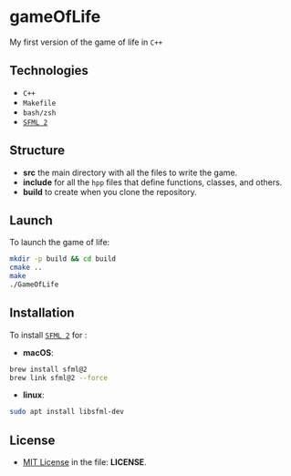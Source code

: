 # gameOfLife
My first version of the game of life in ```C++```

## Technologies
- ```C++```
- ```Makefile```
- ```bash/zsh```
- [```SFML 2```](#installation)

## Structure
- **src** the main directory with all the files to write the game.
- **include** for all the ```hpp``` files that define functions, classes, and others.
- **build** to create when you clone the repository.

## Launch 
To launch the game of life: 
```sh
mkdir -p build && cd build
cmake ..
make
./GameOfLife
```

## Installation
To install [```SFML 2```](https://www.sfml-dev.org/) for : 
* **macOS**:
```sh
brew install sfml@2
brew link sfml@2 --force
```
* **linux**:
```sh
sudo apt install libsfml-dev
```

## License 
- [MIT License](./LICENSE) in the file: **LICENSE**.